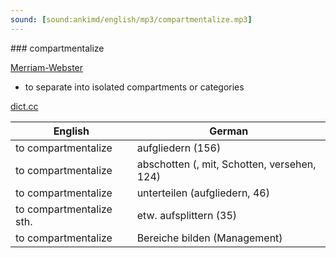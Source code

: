 ```yaml
---
sound: [sound:ankimd/english/mp3/compartmentalize.mp3]
---
```


\### compartmentalize

[Merriam-Webster](https://www.merriam-webster.com/dictionary/compartmentalize)

- to separate into isolated compartments or categories

[dict.cc](https://www.dict.cc/compartmentalize)

| English        | German       |
| -------------- | ------------ |
| to compartmentalize | aufgliedern (156) |
| to compartmentalize | abschotten (, mit, Schotten, versehen, 124) |
| to compartmentalize | unterteilen (aufgliedern, 46) |
| to compartmentalize sth. | etw. aufsplittern (35) |
| to compartmentalize | Bereiche bilden (Management) |
